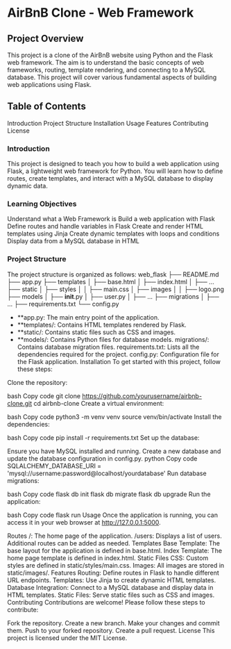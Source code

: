 # AirBnB Clone - Web Framework

## Project Overview
This project is a clone of the AirBnB website using Python and the Flask web framework. The aim is to understand the basic concepts of web frameworks, routing, template rendering, and connecting to a MySQL database. This project will cover various fundamental aspects of building web applications using Flask.

## Table of Contents
Introduction
Project Structure
Installation
Usage
Features
Contributing
License
### Introduction

This project is designed to teach you how to build a web application using Flask, a lightweight web framework for Python. You will learn how to define routes, create templates, and interact with a MySQL database to display dynamic data.

### Learning Objectives

Understand what a Web Framework is
Build a web application with Flask
Define routes and handle variables in Flask
Create and render HTML templates using Jinja
Create dynamic templates with loops and conditions
Display data from a MySQL database in HTML
### Project Structure

The project structure is organized as follows:
web_flask
├── README.md
├── app.py
├── templates
│   ├── base.html
│   ├── index.html
│   ├── ...
├── static
│   ├── styles
│   │   ├── main.css
│   ├── images
│   │   ├── logo.png
├── models
│   ├── __init__.py
│   ├── user.py
│   ├── ...
├── migrations
│   ├── ...
├── requirements.txt
└── config.py

- **app.py: The main entry point of the application.
- **templates/: Contains HTML templates rendered by Flask.
- **static/: Contains static files such as CSS and images.
- **models/: Contains Python files for database models.
migrations/: Contains database migration files.
requirements.txt: Lists all the dependencies required for the project.
config.py: Configuration file for the Flask application.
Installation
To get started with this project, follow these steps:

Clone the repository:

bash
Copy code
git clone https://github.com/yourusername/airbnb-clone.git
cd airbnb-clone
Create a virtual environment:

bash
Copy code
python3 -m venv venv
source venv/bin/activate
Install the dependencies:

bash
Copy code
pip install -r requirements.txt
Set up the database:

Ensure you have MySQL installed and running.
Create a new database and update the database configuration in config.py.
python
Copy code
SQLALCHEMY_DATABASE_URI = 'mysql://username:password@localhost/yourdatabase'
Run database migrations:

bash
Copy code
flask db init
flask db migrate
flask db upgrade
Run the application:

bash
Copy code
flask run
Usage
Once the application is running, you can access it in your web browser at http://127.0.0.1:5000.

Routes
/: The home page of the application.
/users: Displays a list of users.
Additional routes can be added as needed.
Templates
Base Template: The base layout for the application is defined in base.html.
Index Template: The home page template is defined in index.html.
Static Files
CSS: Custom styles are defined in static/styles/main.css.
Images: All images are stored in static/images/.
Features
Routing: Define routes in Flask to handle different URL endpoints.
Templates: Use Jinja to create dynamic HTML templates.
Database Integration: Connect to a MySQL database and display data in HTML templates.
Static Files: Serve static files such as CSS and images.
Contributing
Contributions are welcome! Please follow these steps to contribute:

Fork the repository.
Create a new branch.
Make your changes and commit them.
Push to your forked repository.
Create a pull request.
License
This project is licensed under the MIT License.
